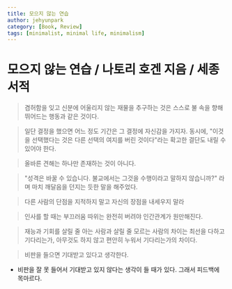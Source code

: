 ```yaml
---
title: 모으지 않는 연습
author: jehyunpark
category: [Book, Review]
tags: [minimalist, minimal life, minimalism]
---
```


# 모으지 않는 연습 / 나토리 호겐 지음 / 세종서적

> 겸허함을 잊고 신분에 어울리지 않는 재물을 추구하는 것은 스스로 불 속을 향해 뛰어드는 행동과 같은 것이다.

> 일단 결정을 했으면 어느 정도 기간은 그 결정에 자신감을 가지자. 동시에, "이것을 선택했다는 것은 다른 선택의 여지를 버린 것이다"라는 확고한 결단도 내릴 수 있어야 한다.

> 올바른 견해는 하나만 존재하는 것이 아니다.

> "성격은 바꿀 수 있습니다. 불교에서는 그것을 수행이라고 말하지 않습니까?" 라며 마치 깨달음을 던지는 듯한 말을 해주었다.

> 다른 사람의 단점을 지적하지 말고 자신의 장점을 내세우지 말라

> 인사를 할 때는 부끄러움 따위는 완전히 버려야 인간관계가 원만해진다.

> 재능과 기회를 살릴 줄 아는 사람과 살릴 줄 모르는 사람의 차이는 최선을 다하고 기다리는가, 아무것도 하지 않고 편안히 누워서 기다리는가의 차이다.

> 비판을 들으면 기대받고 있다고 생각한다.

- 비판을 잘 못 들어서 기대받고 있지 않다는 생각이 들 때가 있다. 그래서 피드백에 목마르다.

